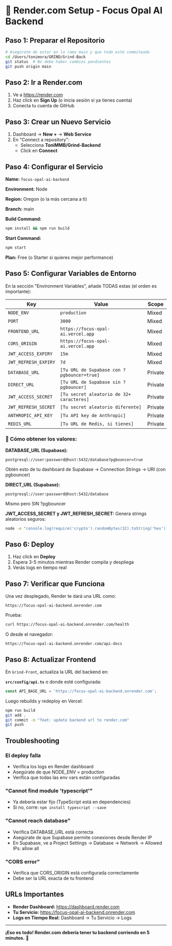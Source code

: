 # 🚀 Render.com Setup - Focus Opal AI Backend

## Paso 1: Preparar el Repositorio

```bash
# Asegúrate de estar en la rama main y que todo esté commiteado
cd /Users/tonimora/GRIND/Grind-Back
git status  # No debe haber cambios pendientes
git push origin main
```

## Paso 2: Ir a Render.com

1. Ve a https://render.com
2. Haz click en **Sign Up** (o inicia sesión si ya tienes cuenta)
3. Conecta tu cuenta de GitHub

## Paso 3: Crear un Nuevo Servicio

1. Dashboard → **New +** → **Web Service**
2. En "Connect a repository":
   - Selecciona **ToniMMB/Grind-Backend**
   - Click en **Connect**

## Paso 4: Configurar el Servicio

**Name:** `focus-opal-ai-backend`

**Environment:** Node

**Region:** Oregon (o la más cercana a ti)

**Branch:** main

**Build Command:**
```bash
npm install && npm run build
```

**Start Command:**
```bash
npm start
```

**Plan:** Free (o Starter si quieres mejor performance)

## Paso 5: Configurar Variables de Entorno

En la sección "Environment Variables", añade TODAS estas (el orden es importante):

| Key | Value | Scope |
|-----|-------|-------|
| `NODE_ENV` | `production` | Mixed |
| `PORT` | `3000` | Mixed |
| `FRONTEND_URL` | `https://focus-opal-ai.vercel.app` | Mixed |
| `CORS_ORIGIN` | `https://focus-opal-ai.vercel.app` | Mixed |
| `JWT_ACCESS_EXPIRY` | `15m` | Mixed |
| `JWT_REFRESH_EXPIRY` | `7d` | Mixed |
| `DATABASE_URL` | `[Tu URL de Supabase con ?pgbouncer=true]` | Private |
| `DIRECT_URL` | `[Tu URL de Supabase sin ?pgbouncer]` | Private |
| `JWT_ACCESS_SECRET` | `[Tu secret aleatorio de 32+ caracteres]` | Private |
| `JWT_REFRESH_SECRET` | `[Tu secret aleatorio diferente]` | Private |
| `ANTHROPIC_API_KEY` | `[Tu API key de Anthropic]` | Private |
| `REDIS_URL` | `[Tu URL de Redis, si tienes]` | Private |

### 🔑 Cómo obtener los valores:

**DATABASE_URL (Supabase):**
```
postgresql://user:password@host:5432/database?pgbouncer=true
```
Obtén esto de tu dashboard de Supabase → Connection Strings → URI (con pgbouncer)

**DIRECT_URL (Supabase):**
```
postgresql://user:password@host:5432/database
```
Mismo pero SIN ?pgbouncer

**JWT_ACCESS_SECRET y JWT_REFRESH_SECRET:**
Genera strings aleatorios seguros:
```bash
node -e "console.log(require('crypto').randomBytes(32).toString('hex'))"
```

## Paso 6: Deploy

1. Haz click en **Deploy**
2. Espera 3-5 minutos mientras Render compila y despliega
3. Verás logs en tiempo real

## Paso 7: Verificar que Funciona

Una vez desplegado, Render te dará una URL como:
```
https://focus-opal-ai-backend.onrender.com
```

Prueba:
```bash
curl https://focus-opal-ai-backend.onrender.com/health
```

O desde el navegador:
```
https://focus-opal-ai-backend.onrender.com/api-docs
```

## Paso 8: Actualizar Frontend

En `Grind-Front`, actualiza la URL del backend en:

**`src/config/api.ts`** o donde esté configurada:
```typescript
const API_BASE_URL = 'https://focus-opal-ai-backend.onrender.com';
```

Luego rebuilds y redeploy en Vercel:
```bash
npm run build
git add .
git commit -m "feat: update backend url to render.com"
git push
```

## Troubleshooting

### El deploy falla
- Verifica los logs en Render dashboard
- Asegúrate de que NODE_ENV = production
- Verifica que todas las env vars están configuradas

### "Cannot find module 'typescript'"
- Ya debería estar fijo (TypeScript está en dependencies)
- Si no, corre: `npm install typescript --save`

### "Cannot reach database"
- Verifica DATABASE_URL está correcta
- Asegúrate de que Supabase permite conexiones desde Render IP
- En Supabase, ve a Project Settings → Database → Network → Allowed IPs: allow all

### "CORS error"
- Verifica que CORS_ORIGIN está configurada correctamente
- Debe ser la URL exacta de tu frontend

## URLs Importantes

- **Render Dashboard:** https://dashboard.render.com
- **Tu Servicio:** https://focus-opal-ai-backend.onrender.com
- **Logs en Tiempo Real:** Dashboard → Tu Servicio → Logs

---

**¡Eso es todo! Render.com debería tener tu backend corriendo en 5 minutos.** 🎉
